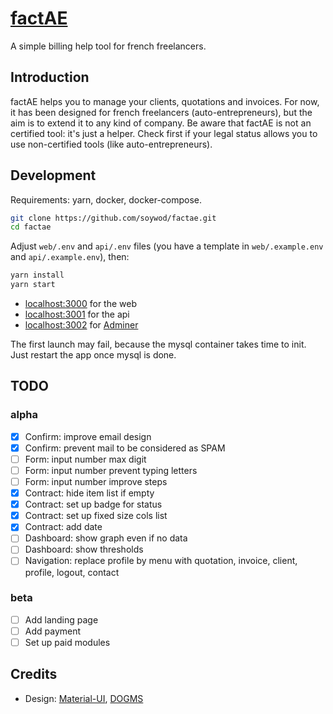 # [factAE](https://factae.fr)

A simple billing help tool for french freelancers.

## Introduction

factAE helps you to manage your clients, quotations and invoices. For now, it
has been designed for french freelancers (auto-entrepreneurs), but the aim is
to extend it to any kind of company. Be aware that factAE is not an certified
tool: it's just a helper. Check first if your legal status allows you to use
non-certified tools (like auto-entrepreneurs).

## Development

Requirements: yarn, docker, docker-compose.

```bash
git clone https://github.com/soywod/factae.git
cd factae
```

Adjust `web/.env` and `api/.env` files (you have a template in
`web/.example.env` and `api/.example.env`), then:

```bash
yarn install
yarn start
```

- [localhost:3000](http://localhost:3000) for the web
- [localhost:3001](http://localhost:3001) for the api
- [localhost:3002](http://localhost:3002) for [Adminer](https://www.adminer.org/)

The first launch may fail, because the mysql container takes time to init. Just
restart the app once mysql is done.

## TODO

### alpha

- [X] Confirm: improve email design
- [X] Confirm: prevent mail to be considered as SPAM
- [ ] Form: input number max digit
- [ ] Form: input number prevent typing letters
- [ ] Form: input number improve steps
- [X] Contract: hide item list if empty
- [X] Contract: set up badge for status
- [X] Contract: set up fixed size cols list
- [X] Contract: add date
- [ ] Dashboard: show graph even if no data
- [ ] Dashboard: show thresholds
- [ ] Navigation: replace profile by menu with quotation, invoice, client,
  profile, logout, contact

### beta

- [ ] Add landing page
- [ ] Add payment
- [ ] Set up paid modules

## Credits

- Design: [Material-UI](https://material-ui.com/), [DOGMS](http://www.dogms.com)
